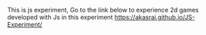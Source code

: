 This is js experiment, Go to the link below to experience 2d games developed with Js in this experiment
https://akasrai.github.io/JS-Experiment/
